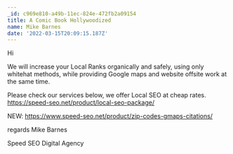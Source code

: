 ```yaml
---
_id: c969e810-a49b-11ec-824e-472fb2a09154
title: A Comic Book Hollywoodized
name: Mike Barnes
date: '2022-03-15T20:09:15.187Z'
---
```

Hi 
 
We will increase your Local Ranks organically and safely, using only whitehat methods, while providing Google maps and website offsite work at the same time. 
 
Please check our services below, we offer Local SEO at cheap rates. 
https://speed-seo.net/product/local-seo-package/ 
 
NEW: 
https://www.speed-seo.net/product/zip-codes-gmaps-citations/ 
 
regards 
Mike Barnes
 
Speed SEO Digital Agency
